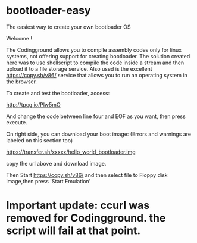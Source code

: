 # bootloader-easy
The easiest way to create your own bootloader OS

Welcome !


The Codingground allows you to compile assembly codes only for linux systems, not offering support for creating bootloader.
The solution created here was to use shellscript to compile the code inside a stream and then upload it to a file storage service.
Also used is the excellent https://copy.sh/v86/ service that allows you to run an operating system in the browser.


To create and test the bootloader, access:

http://tpcg.io/Plw5mO


And change the code between line four and EOF as you want, then press execute.

On right side, you can download your boot image:
(Errors and warnings are labeled on this section too)

https://transfer.sh/xxxxx/hello_world_bootloader.img 
 
copy the url above and download image.

Then Start https://copy.sh/v86/ and then select file to
   Floppy disk image,then press 'Start Emulation'



# Important update: ccurl was removed for Codingground. the script will fail at that point. 
